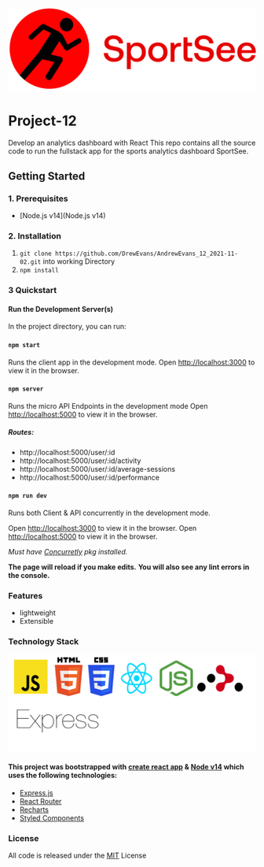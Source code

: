 ![sportSee](https://github.com/DrewEvans/AndrewEvans_12_2021-11-02/blob/master/src/assets/logo.png)

# Project-12

Develop an analytics dashboard with React
This repo contains all the source code to run the fullstack app for the sports analytics dashboard SportSee.

## Getting Started

### 1. Prerequisites

- [Node.js v14](Node.js v14)

### 2. Installation

1. `git clone https://github.com/DrewEvans/AndrewEvans_12_2021-11-02.git` into working Directory
2. `npm install`

### 3 Quickstart

#### Run the Development Server(s)

In the project directory, you can run:

#### `npm start`

Runs the client app in the development mode.
Open [http://localhost:3000](http://localhost:3000) to view it in the browser.

#### `npm server`

Runs the micro API Endpoints in the development mode
Open [http://localhost:5000](http://localhost:5000) to view it in the browser.

##### Routes:

- http://localhost:5000/user/:id
- http://localhost:5000/user/:id/activity
- http://localhost:5000/user/:id/average-sessions
- http://localhost:5000/user/:id/performance

#### `npm run dev`

Runs both Client & API concurrently in the development mode.

Open [http://localhost:3000](http://localhost:3000) to view it in the browser.
Open [http://localhost:5000](http://localhost:000) to view it in the browser.

_Must have [Concurretly](https://www.npmjs.com/package/concurrently) pkg installed._

**The page will reload if you make edits.**
**You will also see any lint errors in the console.**

### Features

- lightweight
- Extensible

### Technology Stack

![techStack](https://github.com/DrewEvans/AndrewEvans_12_2021-11-02/blob/master/src/assets/techstack-sportsee-nbg.svg)

#### This project was bootstrapped with [create react app](https://create-react-app.dev) & [Node v14](https://nodejs.org/en/) which uses the following technologies:

- [Express.js](https://expressjs.com/)
- [React Router](https://cdn.svgporn.com/logos/react-router.svg)
- [Recharts](https://recharts.org/en-US)
- [Styled Components](https://styled-components.com/)

### License

All code is released under the [MIT](https://opensource.org/licenses/MIT) License
